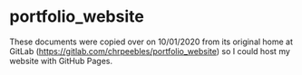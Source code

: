 # portfolio_website
These documents were copied over on 10/01/2020 from its original home at GitLab (https://gitlab.com/chrpeebles/portfolio_website) so I could host my website with GitHub Pages.
